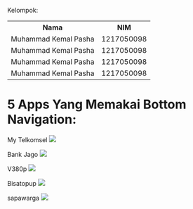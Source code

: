 Kelompok:
<table>
  <tr>
    <th>Nama</th>
    <th>NIM</th>
  </tr>
  <tr>
    <td>Muhammad Kemal Pasha</td>
    <td>1217050098</td>
  </tr>
  <tr>
    <td>Muhammad Kemal Pasha</td>
    <td>1217050098</td>
  </tr>
  <tr>
    <td>Muhammad Kemal Pasha</td>
    <td>1217050098</td>
  </tr>
  <tr>
    <td>Muhammad Kemal Pasha</td>
    <td>1217050098</td>
  </tr>
</table>


# 5 Apps Yang Memakai Bottom Navigation:

My Telkomsel
![](https://github.com/mkp-kemal/bottomNavigation/raw/main/Screenshot_20231012_095549.jpg)

Bank Jago
![](https://github.com/mkp-kemal/bottomNavigation/raw/main/Screenshot_20231012_095602.jpg)

V380p
![](https://github.com/mkp-kemal/bottomNavigation/raw/main/Screenshot_20231012_095631.jpg)

Bisatopup
![](https://github.com/mkp-kemal/bottomNavigation/blob/main/Screenshot_20231012_095646.jpg)

sapawarga
![](https://github.com/mkp-kemal/bottomNavigation/blob/main/Screenshot_20231012_095816.jpg)

